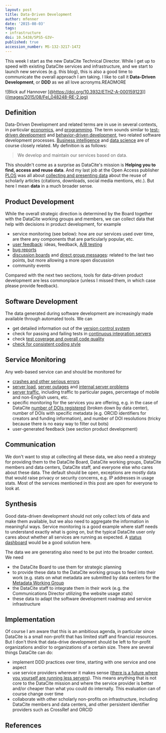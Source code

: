 ```yaml
---
layout: post
title: Data-Driven Development
author: mfenner
date: '2015-08-03'
tags:
- infrastructure
doi: 10.5438/5PS5-G3V~
published: true
accession_number: MS-132-3217-1472
---
```

This week I start as the new DataCite Technical Director. While I get up to speed with existing DataCite services and infrastructure, and we start to launch new services (e.g. this blog), this is also a good time to communicate the overall approach I am taking. I like to call it **Data-Driven Development**, or **DDD** as we all love acronyms.READMORE

![Blick auf Hannover [@https://doi.org/10.3932/ETHZ-A-000159123]](/images/2015/08/Fel_048248-RE-2.jpg)

## Definition
Data-Driven Development and related terms are in use in several contexts, in particular [economics](http://www.weforum.org/projects/data-driven-development), and [programming](https://en.wikipedia.org/wiki/Data-driven_programming). The term sounds similar to [test-driven development](https://en.wikipedia.org/wiki/Test-driven_development) and [behavior-driven development](https://en.wikipedia.org/wiki/Behavior-driven_development), two related software development processes. [Business intelligence](https://en.wikipedia.org/wiki/Business_intelligence) and [data science](https://en.wikipedia.org/wiki/Data_science) are of course closely related. My definition is as follows:

> We develop and maintain our services based on data.

This shouldn't come as a surprise as DataCite's mission is **Helping you to find, access and reuse data**. And my last job at the Open Access publisher [PLOS](http://plos.org) was all about [collecting and presenting data](https://doi.org/10.1371/journal.pbio.1001687) about the reuse of scholarly articles (citations, downloads, social media mentions, etc.). But here I mean **data** in a much broader sense.

## Product Development

While the overall strategic direction is determined by the Board together with the DataCite working groups and members, we can collect data that help with decisions in product development, for example

* service monitoring (see below): how are our services used over time, are there any components that are particularly popular, etc.
* [user feedback](https://www.uservoice.com/): ideas, feedback, [A/B testing](https://www.optimizely.com/ab-testing/)
* [bug reports](https://github.com/blog/1866-the-new-github-issues)
* [discussion boards](http://www.discourse.org/) and [direct group messages](https://slack.com/is): related to the last two points, but more allowing a more open discussion
* community events

Compared with the next two sections, tools for data-driven product development are less commonplace (unless I missed them, in which case please provide feedback).

## Software Development

The data generated during software development are increasingly made available through automated tools. We can

* get detailed information out of the [version control system](https://github.com/datacite)
* check for passing and failing tests in [continuous integration servers](https://travis-ci.org/)
* check [test coverage and overall code quality](https://codeclimate.com/)
* [check for consistent coding style](https://houndci.com/)

## Service Monitoring

Any web-based service can and should be monitored for

* [crashes and other serious errors](https://bugsnag.com)
* [server load](http://newrelic.com/), [server outages](https://www.pingdom.com/) and [internal server problems](https://www.nagios.org/)
* [server traffic](http://www.google.com/analytics/), including traffic to particular pages, percentage of mobile and non-English users, etc.
* specific monitoring for the services you are offering, e.g. in the case of DataCite [number of DOIs registered](http://stats.datacite.org/) (broken down by data center), number of DOIs with specific metadata (e.g. ORCID identifiers for creators and funding information), and number of DOI resolutions (tricky because there is no easy way to filter out bots)
* user-generated feedback (see section product development)

## Communication

We don't want to stop at collecting all these data, we also need a strategy for providing them to the DataCite Board, DataCite working groups, DataCite members and data centers, DataCite staff, and everyone else who cares about these data. The default should be open, exceptions are mostly data that would raise privacy or security concerns, e.g. IP addresses in usage stats. Most of the services mentioned in this post are open for everyone to look at.

## Synthesis

Good data-driven development should not only collect lots of data and make them available, but we also need to aggregate the information in meaningful ways. Service monitoring is a good example where staff needs to understand exactly what is going on, but the typical DataCite user only cares about whether all services are running as expected. A [status dashboard](https://status.github.com/) would be a good solution here.

The data we are generating also need to be put into the broader context. We need

* the DataCite Board to use them for strategic planning
* to provide these data to the DataCite working groups to feed into their work (e.g. stats on what metadata are submitted by data centers for the [Metadata Working Group](https://www.datacite.org/tags/metadata-working-group)
* the DataCite staff to integrate them in their work (e.g. the Communications Director utilizing the website usage stats)
* these data to adapt the software development roadmap and service infrastructure

## Implementation
Of course I am aware that this is an ambitious agenda, in particular since DataCite is a small non-profit that has limited staff and financial resources. But I don't think that data-drive development should be left to for-profit organizations and/or to organizations of a certain size. There are several things DataCite can do:

* implement DDD practices over time, starting with one service and one aspect
* use service providers wherever it makes sense ([there is a future where you yourself are running less servers](http://thenewstack.io/new-stack-mitchell-hashimoto-containers-no-containers-one-question-2015/)). This means anything that is not core to the DataCite mission and where the service provider is better and/or cheaper than what you could do internally. This evaluation can of course change over time
* collaborate with other scholarly non-profits on infrastructure, including DataCite members and data centers, and other persistent identifier providers such as CrossRef and ORCID

## References
